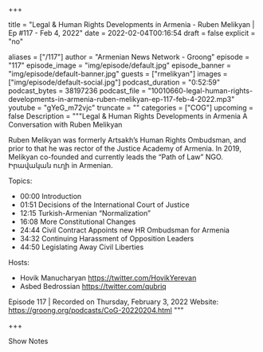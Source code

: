 
+++

title = "Legal & Human Rights Developments in Armenia - Ruben Melikyan | Ep #117 - Feb 4, 2022"
date = 2022-02-04T00:16:54
draft = false
explicit = "no"

aliases = ["/117"]
author = "Armenian News Network - Groong"
episode = "117"
episode_image = "img/episode/default.jpg"
episode_banner = "img/episode/default-banner.jpg"
guests = ["rmelikyan"]
images = ["img/episode/default-social.jpg"]
podcast_duration = "0:52:59"
podcast_bytes = 38197236
podcast_file = "10010660-legal-human-rights-developments-in-armenia-ruben-melikyan-ep-117-feb-4-2022.mp3"
youtube = "gYeG_m72vjc"
truncate = ""
categories = ["COG"]
upcoming = false
Description = """Legal & Human Rights Developments in Armenia
A Conversation with Ruben Melikyan

Ruben Melikyan was formerly Artsakh’s Human Rights Ombudsman, and prior to that he was rector of the Justice Academy of Armenia. In 2019, Melikyan co-founded and currently leads the “Path of Law” NGO. Իրավական ուղի in Armenian.

Topics:
- 00:00 Introduction
- 01:51 Decisions of the International Court of Justice
- 12:15 Turkish-Armenian “Normalization”
- 16:08 More Constitutional Changes
- 24:44 Civil Contract Appoints new HR Ombudsman for Armenia
- 34:32 Continuing Harassment of Opposition Leaders
- 44:50 Legislating Away Civil Liberties

Hosts:

- Hovik Manucharyan https://twitter.com/HovikYerevan
- Asbed Bedrossian https://twitter.com/qubriq

Episode 117 | Recorded on Thursday, February 3, 2022
Website: https://groong.org/podcasts/CoG-20220204.html
"""

+++

Show Notes

